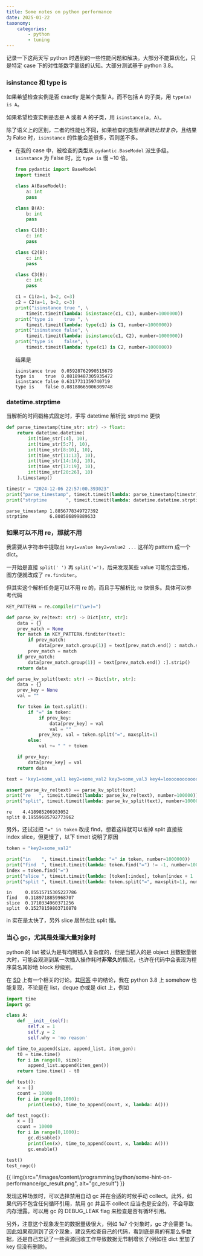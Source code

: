 ```yaml
---
title: Some notes on python performance
date: 2025-01-22
taxonomy:
    categories:
        - python
        - tuning
---
```


记录一下这两天写 python 时遇到的一些性能问题和解决。大部分不能算优化，只是特定 case 下的对性能数字量级的认知。大部分测试基于 python 3.8。

### isinstance 和 type is

如果希望检查实例是否 exactly 是某个类型 A，而不包括 A 的子类，用 `type(a) is A`。

如果希望检查实例是否是 A 或者 A 的子类，用 `isinstance(a, A)`。

除了语义上的区别，二者的性能也不同，如果检查的类型*继承链比较复杂*，且结果为 False 时，`isinstance` 的性能会差很多，否则差不多。
- 在我的 case 中，被检查的类型从 `pydantic.BaseModel` 派生多级。`isinstance` 为 False 时，比 `type is` 慢 ~10 倍。
    ```python
    from pydantic import BaseModel
    import timeit

    class A(BaseModel):
        a: int
        pass

    class B(A):
        b: int
        pass

    class C1(B):
        c: int
        pass

    class C2(B):
        c: int
        pass

    class C3(B):
        c: int
        pass

    c1 = C1(a=1, b=2, c=3)
    c2 = C2(a=1, b=2, c=3)
    print("isinstance true ", \
        timeit.timeit(lambda: isinstance(c1, C1), number=1000000))
    print("type is    true ", \
        timeit.timeit(lambda: type(c1) is C1, number=1000000))
    print("isinstance false", \
        timeit.timeit(lambda: isinstance(c1, C2), number=1000000))
    print("type is    false", \
        timeit.timeit(lambda: type(c1) is C2, number=1000000))    
    ```

    结果是
    ```
    isinstance true  0.05928762990515679
    type is    true  0.08189487305935472
    isinstance false 0.6317731359740719
    type is    false 0.08188665006309748
    ```

### datetime.strptime

当解析的时间戳格式固定时，手写 datetime 解析比 strptime 更快

```python
def parse_timestamp(time_str: str) -> float:
    return datetime.datetime(
        int(time_str[:4], 10),
        int(time_str[5:7], 10),
        int(time_str[8:10], 10),
        int(time_str[11:13], 10),
        int(time_str[14:16], 10),
        int(time_str[17:19], 10),
        int(time_str[20:26], 10)
    ).timestamp()

timestr = "2024-12-06 22:57:00.393023"
print("parse_timestamp", timeit.timeit(lambda: parse_timestamp(timestr), number=1000000))
print("strptime       ", timeit.timeit(lambda: datetime.datetime.strptime(timestr, "%Y-%m-%d %H:%M:%S.%f"), number=1000000))
```

```
parse_timestamp 1.8856778349727392
strptime        6.808586899889633
```

### 如果可以不用 re，那就不用

我需要从字符串中提取出 `key1=value key2=value2 ...` 这样的 pattern 成一个 dict。

一开始是直接 `split(' ')` 再 `split('=')`，后来发现某些 value 可能包含空格，图方便就改成了 `re.finditer`。

但其实这个解析任务是可以不用 re 的，而且手写解析比 re 快很多。具体可以参考代码

```python
KEY_PATTERN = re.compile(r"(\w+)=")

def parse_kv_re(text: str) -> Dict[str, str]:
    data = {}
    prev_match = None
    for match in KEY_PATTERN.finditer(text):
        if prev_match:
            data[prev_match.group(1)] = text[prev_match.end() : match.start()].strip()
        prev_match = match
    if prev_match:
        data[prev_match.group(1)] = text[prev_match.end() :].strip()
    return data

def parse_kv_split(text: str) -> Dict[str, str]:
    data = {}
    prev_key = None
    val = ""

    for token in text.split():
        if "=" in token:
            if prev_key:
                data[prev_key] = val
                val = ""
            prev_key, val = token.split("=", maxsplit=1)
        else:
            val += " " + token

    if prev_key:
        data[prev_key] = val
    return data

text = 'key1=some_val1 key2=some_val2 key3=some_val3 key4=looooooooooooooooooooooooooooooooooooooooooooooooooooooooooooooooooooooooong key5={"some": "val", "key": "value", "random": 123}'

assert parse_kv_re(text) == parse_kv_split(text)
print("re   ", timeit.timeit(lambda: parse_kv_re(text), number=100000))
print("split", timeit.timeit(lambda: parse_kv_split(text), number=100000))
```

```
re    4.418985206983052
split 0.19559685792773962
```

另外，还试过把 `"=" in token` 改成 find，想着这样就可以省掉 split 直接按 index slice，但更慢了，以下 timeit 说明了原因

```python
token = "key2=some_val2"

print("in    ", timeit.timeit(lambda: "=" in token, number=1000000))
print("find  ", timeit.timeit(lambda: token.find("=") != -1, number=1000000))
index = token.find("=")
print("slice ", timeit.timeit(lambda: [token[:index], token[index + 1 :]], number=1000000))
print("split ", timeit.timeit(lambda: token.split("=", maxsplit=1), number=1000000))
```

```
in     0.05515715305227786
find   0.1189718859968707
slice  0.1710334960371256
split  0.15278159803710878
```

in 实在是太快了，另外 slice 居然也比 split 慢。

### 当心 gc，尤其是处理大量对象时

python 的 list 被认为是有均摊插入复杂度的，但是当插入的是 object 且数据量很大时，可能会观测到某一次插入操作耗时**非常久**的情况，也许在代码中会表现为程序莫名其妙地 block 秒级别。

在 [SO](https://stackoverflow.com/questions/2473783/is-there-a-way-to-circumvent-python-list-append-becoming-progressively-slower) 上有一个相关的讨论。其[回答](https://stackoverflow.com/a/2480015/12838860) 中的结论，我在 python 3.8 上 somehow 也能复现，不论是在 list，deque 亦或是 dict 上，例如

```python
import time
import gc

class A:
    def __init__(self):
        self.x = 1
        self.y = 2
        self.why = 'no reason'

def time_to_append(size, append_list, item_gen):
    t0 = time.time()
    for i in range(0, size):
        append_list.append(item_gen())
    return time.time() - t0

def test():
    x = []
    count = 10000
    for i in range(0,1000):
        print(len(x), time_to_append(count, x, lambda: A()))

def test_nogc():
    x = []
    count = 10000
    for i in range(0,1000):
        gc.disable()
        print(len(x), time_to_append(count, x, lambda: A()))
        gc.enable()

test()
test_nogc()
```

{{ iimg(src="/images/content/programming/python/some-hint-on-performance/gc_result.png", alt="gc_result") }}

发现这种场景时，可以选择禁用自动 gc 并在合适的时候手动 collect。此外，如果代码不包含任何循环引用，禁用 gc 并且不 collect 应当也是安全的，不会导致内存泄露。可以用 gc 的 DEBUG_LEAK flag 来检查是否有循环引用。

另外，注意这个现象发生的数据量级很大，例如 1e7 个对象时，gc 才会需要 1s。因此如果观测到了这个现象，建议先检查自己的代码，看到底是真的有那么多数据，还是自己忘记了一些资源回收工作导致数据无节制增长了(例如往 dict 里加了 key 但没有删除)。

